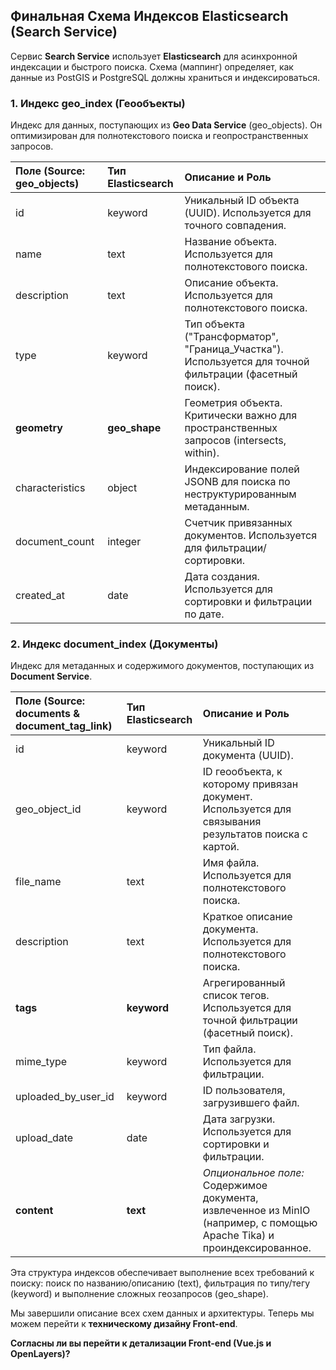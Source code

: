 ## **Финальная Схема Индексов Elasticsearch (Search Service)**

Сервис **Search Service** использует **Elasticsearch** для асинхронной индексации и быстрого поиска. Схема (маппинг) определяет, как данные из PostGIS и PostgreSQL должны храниться и индексироваться.

### **1\. Индекс geo\_index (Геообъекты)**

Индекс для данных, поступающих из **Geo Data Service** (geo\_objects). Он оптимизирован для полнотекстового поиска и геопространственных запросов.

| Поле (Source: geo\_objects) | Тип Elasticsearch | Описание и Роль |
| :---- | :---- | :---- |
| id | keyword | Уникальный ID объекта (UUID). Используется для точного совпадения. |
| name | text | Название объекта. Используется для полнотекстового поиска. |
| description | text | Описание объекта. Используется для полнотекстового поиска. |
| type | keyword | Тип объекта ("Трансформатор", "Граница\_Участка"). Используется для точной фильтрации (фасетный поиск). |
| **geometry** | **geo\_shape** | Геометрия объекта. Критически важно для пространственных запросов (intersects, within). |
| characteristics | object | Индексирование полей JSONB для поиска по неструктурированным метаданным. |
| document\_count | integer | Счетчик привязанных документов. Используется для фильтрации/сортировки. |
| created\_at | date | Дата создания. Используется для сортировки и фильтрации по дате. |

### **2\. Индекс document\_index (Документы)**

Индекс для метаданных и содержимого документов, поступающих из **Document Service**.

| Поле (Source: documents & document\_tag\_link) | Тип Elasticsearch | Описание и Роль |
| :---- | :---- | :---- |
| id | keyword | Уникальный ID документа (UUID). |
| geo\_object\_id | keyword | ID геообъекта, к которому привязан документ. Используется для связывания результатов поиска с картой. |
| file\_name | text | Имя файла. Используется для полнотекстового поиска. |
| description | text | Краткое описание документа. Используется для полнотекстового поиска. |
| **tags** | **keyword** | Агрегированный список тегов. Используется для точной фильтрации (фасетный поиск). |
| mime\_type | keyword | Тип файла. Используется для фильтрации. |
| uploaded\_by\_user\_id | keyword | ID пользователя, загрузившего файл. |
| upload\_date | date | Дата загрузки. Используется для сортировки и фильтрации. |
| **content** | **text** | *Опциональное поле:* Содержимое документа, извлеченное из MinIO (например, с помощью Apache Tika) и проиндексированное. |

Эта структура индексов обеспечивает выполнение всех требований к поиску: поиск по названию/описанию (text), фильтрация по типу/тегу (keyword) и выполнение сложных геозапросов (geo\_shape).

Мы завершили описание всех схем данных и архитектуры. Теперь мы можем перейти к **техническому дизайну Front-end**.

**Согласны ли вы перейти к детализации Front-end (Vue.js и OpenLayers)?**